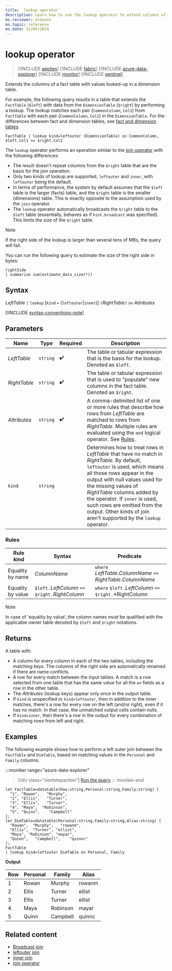 ```yaml
---
title:  lookup operator
description: Learn how to use the lookup operator to extend columns of a fact table.
ms.reviewer: alexans
ms.topic: reference
ms.date: 12/04/2024
---
```

# lookup operator

> [!INCLUDE [applies](../includes/applies-to-version/applies.md)] [!INCLUDE [fabric](../includes/applies-to-version/fabric.md)] [!INCLUDE [azure-data-explorer](../includes/applies-to-version/azure-data-explorer.md)] [!INCLUDE [monitor](../includes/applies-to-version/monitor.md)] [!INCLUDE [sentinel](../includes/applies-to-version/sentinel.md)]

Extends the columns of a fact table with values looked-up in a dimension table.

For example, the following query results in a table that extends the `FactTable` (`$left`) with data from the `DimensionTable` (`$right`) by performing a lookup. The lookup matches each pair (`CommonColumn`, `Col1`) from `FactTable` with each pair (`CommonColumn`, `Col2`) in the `DimensionTable`. For the differences between fact and dimension tables, see [fact and dimension tables](../concepts/fact-and-dimension-tables.md).

```kusto
FactTable | lookup kind=leftouter (DimensionTable) on CommonColumn, $left.Col1 == $right.Col2
```

The `lookup` operator performs an operation similar to the [join operator](join-operator.md)
with the following differences:

* The result doesn't repeat columns from the `$right` table that are the basis
  for the join operation.
* Only two kinds of lookup are supported, `leftouter` and `inner`, with `leftouter` being the default.
* In terms of performance, the system by default assumes that the `$left` table
  is the larger (facts) table, and the `$right` table is the smaller (dimensions)
  table. This is exactly opposite to the assumption used by the `join` operator.
* The `lookup` operator automatically broadcasts the `$right` table to the `$left`
  table (essentially, behaves as if `hint.broadcast` was specified). This limits the size of the `$right` table.

> [!NOTE]
> If the right side of the lookup is larger than several tens of MBs, the query will fail.
>
> You can run the following query to estimate the size of the right side in bytes:
>
> ```kusto
> rightSide
> | summarize sum(estimate_data_size(*))
> ```

## Syntax

*LeftTable* `|` `lookup` [`kind` `=` (`leftouter`|`inner`)] `(`*RightTable*`)` `on` *Attributes*

[!INCLUDE [syntax-conventions-note](../includes/syntax-conventions-note.md)]

## Parameters

|Name|Type|Required|Description|
|--|--|--|--|
|*LeftTable*| `string` | :heavy_check_mark:|The table or tabular expression that is the basis for the lookup. Denoted as `$left`.|
|*RightTable*| `string` | :heavy_check_mark:|The table or tabular expression that is used to "populate" new columns in the fact table. Denoted as `$right`.|
|*Attributes*| `string` | :heavy_check_mark:|A comma-delimited list of one or more rules that describe how rows from *LeftTable* are matched to rows from *RightTable*. Multiple rules are evaluated using the `and` logical operator. See [Rules](#rules).|
|`kind`| `string` ||Determines how to treat rows in *LeftTable* that have no match in *RightTable*. By default, `leftouter` is used, which means all those rows appear in the output with null values used for the missing values of *RightTable* columns added by the operator. If `inner` is used, such rows are omitted from the output. Other kinds of join aren't supported by the `lookup` operator.|

### Rules

| Rule kind | Syntax | Predicate |
|---|---|---|
| Equality by name | *ColumnName* | `where` *LeftTable*.*ColumnName* `==` *RightTable*.*ColumnName* |
| Equality by value | `$left.`*LeftColumn* `==` `$right.`*RightColumn* | `where` `$left.`*LeftColumn* `==` `$right.`*RightColumn |

> [!NOTE]
> In case of 'equality by value', the column names *must* be qualified with the applicable owner table denoted by `$left` and `$right` notations.

## Returns

A table with:

* A column for every column in each of the two tables, including the matching keys.
  The columns of the right side are automatically renamed if there are name conflicts.
* A row for every match between the input tables. A match is a row selected from one table that has the same value for all the `on` fields as a row in the other table.
* The *Attributes* (lookup keys) appear only once in the output table.
* If `kind` is unspecified or `kind=leftouter`, then in addition to the inner matches, there's a row for every row on the left (and/or right), even if it has no match. In that case, the unmatched output cells contain nulls.
* If `kind=inner`, then there's a row in the output for every combination of matching rows from left and right.

## Examples

The following example shows how to perform a left outer join between the  `FactTable` and `DimTable`, based on matching values in the `Personal` and `Family` columns.

:::moniker range="azure-data-explorer"
> [!div class="nextstepaction"]
> <a href="https://dataexplorer.azure.com/clusters/help/databases/Samples?query=H4sIAAAAAAAAA32RPWsDMQxA94P7D8JTA176tSRkKG2zBdqSrXTQJU5rTravPptykB8fuedzQobgRdKzJT1MKsAKt2GDDanlDgMfjm4%2B3N%2B8D17bb%2FmmfO8s0pSv0GgacjaDz7oCELdCguBHaDngfB199zMI%2BQ%2FvEnwl0v0IN9Fb5TO8vwYfElzjgIlx%2F0Zb3iXDxwTfo7bjTBDPaLpGEYm6%2BlrUFbHbizaXald95BNp7C%2FkilfRStN8qpq8SxEo%2B4NQqRbyhSxx5gDCcG0yPXmcNEar30S22an8VV0dgJxrYwettrslqX1wMShflMFZmFwljJZHtRbAkO8BAAA%3D" target="_blank">Run the query</a>
::: moniker-end

```kusto
let FactTable=datatable(Row:string,Personal:string,Family:string) [
  "1", "Rowan",   "Murphy",
  "2", "Ellis",   "Turner",
  "3", "Ellis",   "Turner",
  "4", "Maya",  "Robinson",
  "5", "Quinn",    "Campbell"
];
let DimTable=datatable(Personal:string,Family:string,Alias:string) [
  "Rowan",  "Murphy",   "rowanm",
  "Ellis",  "Turner", "ellist",
  "Maya", "Robinson", "mayar",
  "Quinn",   "Campbell",    "quinnc"
];
FactTable
| lookup kind=leftouter DimTable on Personal, Family
```

**Output**

| Row | Personal | Family | Alias |
|--|--|--|--|
| 1 | Rowan | Murphy | rowanm |
| 2 | Ellis | Turner | ellist |
| 3 | Ellis | Turner | ellist |
| 4 | Maya | Robinson | mayar |
| 5 | Quinn | Campbell | quinnc |

## Related content

* [Broadcast join](broadcast-join.md)
* [leftouter join](join-leftouter.md)
* [inner join](join-inner.md)
* [join operator](join-operator.md)